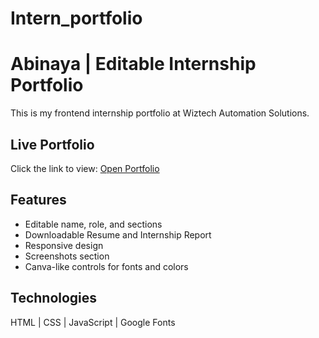 # Intern_portfolio
# Abinaya | Editable Internship Portfolio

This is my frontend internship portfolio at Wiztech Automation Solutions.

## Live Portfolio
Click the link to view: [Open Portfolio](https://github.com/abi13122005/Intern_portfolio.git)

## Features
- Editable name, role, and sections
- Downloadable Resume and Internship Report
- Responsive design
- Screenshots section
- Canva-like controls for fonts and colors

## Technologies
HTML | CSS | JavaScript | Google Fonts

